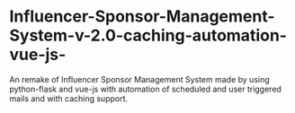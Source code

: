 # Influencer-Sponsor-Management-System-v-2.0-caching-automation-vue-js-
An remake of Influencer Sponsor Management System made by using python-flask and vue-js with automation of scheduled and user triggered mails and with  caching support.
